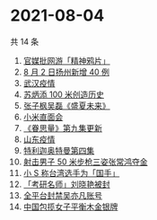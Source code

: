 # 2021-08-04

共 14 条

<!-- BEGIN ZHIHUSEARCH -->
<!-- 最后更新时间 Wed Aug 04 2021 02:12:42 GMT+0800 (China Standard Time) -->
1. [官媒批网游「精神鸦片」](https://www.zhihu.com/search?q=网络游戏)
1. [8 月 2 日扬州新增 40 例](https://www.zhihu.com/search?q=扬州)
1. [武汉疫情](https://www.zhihu.com/search?q=武汉疫情)
1. [苏炳添 100 米创造历史](https://www.zhihu.com/search?q=苏炳添)
1. [张子枫吴磊《盛夏未来》](https://www.zhihu.com/search?q=盛夏未来)
1. [小米直面会](https://www.zhihu.com/search?q=小米直面会)
1. [《眷思量》第九集更新](https://www.zhihu.com/search?q=眷思量)
1. [山东疫情](https://www.zhihu.com/search?q=山东)
1. [特利迦奥特曼第四集](https://www.zhihu.com/search?q=特利迦奥特曼)
1. [射击男子 50 米步枪三姿张常鸿夺金](https://www.zhihu.com/search?q=张常鸿)
1. [小 S 称台湾选手为「国手」](https://www.zhihu.com/search?q=小s)
1. [「考研名师」刘晓艳被封](https://www.zhihu.com/search?q=刘晓艳)
1. [全平台封禁吴亦凡账号](https://www.zhihu.com/search?q=吴亦凡封号)
1. [中国包揽女子平衡木金银牌](https://www.zhihu.com/search?q=平衡木)
<!-- END ZHIHUSEARCH -->

